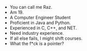 
<!---
Raaazeeeruuu/Raaazeeeruuu is a ✨ special ✨ repository because its `README.md` (this file) appears on your GitHub profile.
You can click the Preview link to take a look at your changes.
--->

- You can call me Raz.
- Am 19.
- A Computer Engineer Student
- Proficient in Java and Python.
- Experienced in C, C++, and NET.
- Need industry experience.
- If all else fails, I might shift courses.
- What the f*ck is a pointer?
